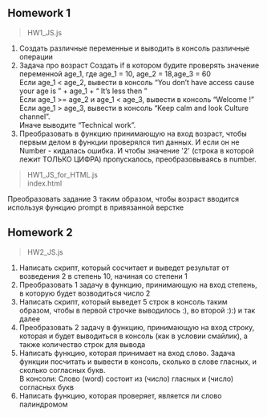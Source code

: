 ## Homework 1 
> HW1_JS.js 
 1. Создать различные переменные и выводить в консоль различные операции
 2. Задача про возраст
Создать if в котором будите проверять значение переменной age_1, где age_1 = 10, age_2 = 18,age_3 = 60    
Если age_1 < age_2, вывести в консоль “You don’t have access cause your age is ” + age_1 + “ It’s less then ”   
Если age_1 >=  age_2 и age_1 <  age_3, вывести в консоль “Welcome  !”   
Если age_1  > age_3, вывести в консоль “Keep calm and look Culture channel”.   
Иначе выводите “Technical work”.
 3. Преобразовать в функцию принимающую на вход возраст, чтобы первым делом в функции проверялся тип данных. И если он не Number - кидалась ошибка. И чтобы значение '2' (строка в которой лежит ТОЛЬКО ЦИФРА) пропускалось, преобразовываясь в number.
 
> HW1_JS_for_HTML.js          
> index.html      

Преобразовать задание 3 таким образом, чтобы возраст вводится используя функцию prompt в привязанной верстке    

## Homework 2
> HW2_JS.js
1. Написать скрипт, который сосчитает и выведет результат от возведения 2 в степень 10, начиная со степени 1   
2. Преобразовать 1 задачу в функцию, принимающую на вход степень, в которую будет возводиться число 2   
3. Написать скрипт, который выведет 5 строк в консоль таким образом, чтобы в первой строчке выводилось :), во второй :):) и так далее   
4. Преобразовать 2 задачу в функцию, принимающую на вход строку, которая и будет выводиться в консоль (как в условии смайлик), а также количество строк для вывода    
5.  Написать функцию, которая принимает на вход слово. Задача функции посчитать и вывести в консоль, сколько в слове гласных, и сколько согласных букв.    
В консоли: Слово (word) состоит из  (число) гласных и (число) согласных букв
6. Написать функцию, которая проверяет, является ли слово палиндромом    
